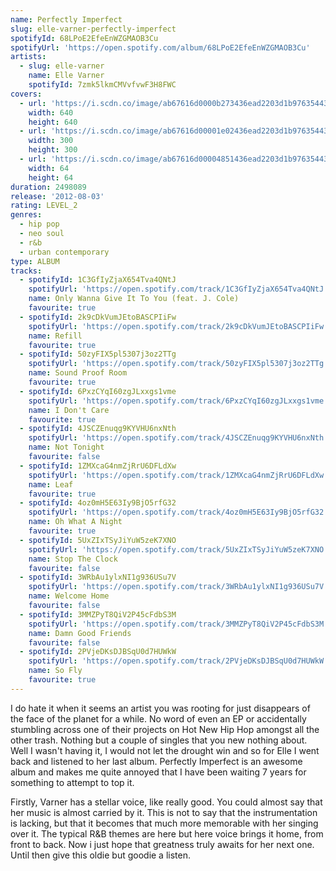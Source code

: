 ```yaml
---
name: Perfectly Imperfect
slug: elle-varner-perfectly-imperfect
spotifyId: 68LPoE2EfeEnWZGMAOB3Cu
spotifyUrl: 'https://open.spotify.com/album/68LPoE2EfeEnWZGMAOB3Cu'
artists:
  - slug: elle-varner
    name: Elle Varner
    spotifyId: 7zmk5lkmCMVvfvwF3H8FWC
covers:
  - url: 'https://i.scdn.co/image/ab67616d0000b273436ead2203d1b97635443987'
    width: 640
    height: 640
  - url: 'https://i.scdn.co/image/ab67616d00001e02436ead2203d1b97635443987'
    width: 300
    height: 300
  - url: 'https://i.scdn.co/image/ab67616d00004851436ead2203d1b97635443987'
    width: 64
    height: 64
duration: 2498089
release: '2012-08-03'
rating: LEVEL_2
genres:
  - hip pop
  - neo soul
  - r&b
  - urban contemporary
type: ALBUM
tracks:
  - spotifyId: 1C3GfIyZjaX654Tva4QNtJ
    spotifyUrl: 'https://open.spotify.com/track/1C3GfIyZjaX654Tva4QNtJ'
    name: Only Wanna Give It To You (feat. J. Cole)
    favourite: true
  - spotifyId: 2k9cDkVumJEtoBASCPIiFw
    spotifyUrl: 'https://open.spotify.com/track/2k9cDkVumJEtoBASCPIiFw'
    name: Refill
    favourite: true
  - spotifyId: 50zyFIX5pl5307j3oz2TTg
    spotifyUrl: 'https://open.spotify.com/track/50zyFIX5pl5307j3oz2TTg'
    name: Sound Proof Room
    favourite: true
  - spotifyId: 6PxzCYqI60zgJLxxgs1vme
    spotifyUrl: 'https://open.spotify.com/track/6PxzCYqI60zgJLxxgs1vme'
    name: I Don't Care
    favourite: true
  - spotifyId: 4JSCZEnuqg9KYVHU6nxNth
    spotifyUrl: 'https://open.spotify.com/track/4JSCZEnuqg9KYVHU6nxNth'
    name: Not Tonight
    favourite: false
  - spotifyId: 1ZMXcaG4nmZjRrU6DFLdXw
    spotifyUrl: 'https://open.spotify.com/track/1ZMXcaG4nmZjRrU6DFLdXw'
    name: Leaf
    favourite: true
  - spotifyId: 4oz0mH5E63Iy9BjO5rfG32
    spotifyUrl: 'https://open.spotify.com/track/4oz0mH5E63Iy9BjO5rfG32'
    name: Oh What A Night
    favourite: true
  - spotifyId: 5UxZIxTSyJiYuW5zeK7XNO
    spotifyUrl: 'https://open.spotify.com/track/5UxZIxTSyJiYuW5zeK7XNO'
    name: Stop The Clock
    favourite: false
  - spotifyId: 3WRbAu1ylxNI1g936USu7V
    spotifyUrl: 'https://open.spotify.com/track/3WRbAu1ylxNI1g936USu7V'
    name: Welcome Home
    favourite: false
  - spotifyId: 3MMZPyT8QiV2P45cFdbS3M
    spotifyUrl: 'https://open.spotify.com/track/3MMZPyT8QiV2P45cFdbS3M'
    name: Damn Good Friends
    favourite: false
  - spotifyId: 2PVjeDKsDJBSqU0d7HUWkW
    spotifyUrl: 'https://open.spotify.com/track/2PVjeDKsDJBSqU0d7HUWkW'
    name: So Fly
    favourite: true
---
```

I do hate it when it seems an artist you was rooting for just disappears of the face of the
planet for a while. No word of even an EP or accidentally stumbling across one of their projects
on Hot New Hip Hop amongst all the other trash. Nothing but a couple of singles that you new nothing about.
Well I wasn't having it, I would not let the drought win and so for Elle I went back and listened
to her last album. Perfectly Imperfect is an awesome album and makes me quite annoyed that I
have been waiting 7 years for something to attempt to top it.

Firstly, Varner has a stellar voice, like really good. You could almost say that her music
is almost carried by it. This is not to say that the instrumentation is lacking, but that
it becomes that much more memorable with her singing over it. The typical R&B themes are
here but here voice brings it home, from front to back. Now i just hope that greatness
truly awaits for her next one. Until then give this oldie but goodie a listen.

